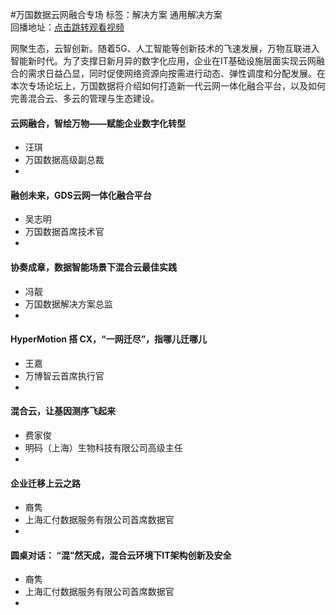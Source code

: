 #万国数据云网融合专场标签：<kbd>解决方案</kbd> <kbd>通用解决方案</kbd><br>回播地址：[点击跳转观看视频](https://alhlsvodhls08.e.vhall.com/mp4record/SessiononBecomingIntegrated.mp4)网聚生态，云智创新。随着5G、人工智能等创新技术的飞速发展，万物互联进入智能新时代。为了支撑日新月异的数字化应用，企业在IT基础设施层面实现云网融合的需求日益凸显，同时促使网络资源向按需进行动态、弹性调度和分配发展。在本次专场论坛上，万国数据将介绍如何打造新一代云网一体化融合平台，以及如何完善混合云、多云的管理与生态建设。#### 云网融合，智绘万物——赋能企业数字化转型* 汪琪* 万国数据高级副总裁*  #### 融创未来，GDS云网一体化融合平台* 吴志明* 万国数据首席技术官*  #### 协奏成章，数据智能场景下混合云最佳实践* 冯靓* 万国数据解决方案总监*  #### HyperMotion 搭 CX，“一网迁尽”，指哪儿迁哪儿* 王嘉* 万博智云首席执行官*  #### 混合云，让基因测序飞起来* 费家俊* 明码（上海）生物科技有限公司高级主任*  #### 企业迁移上云之路* 裔隽* 上海汇付数据服务有限公司首席数据官*  #### 圆桌对话： “混”然天成，混合云环境下IT架构创新及安全* 裔隽* 上海汇付数据服务有限公司首席数据官*  
